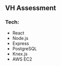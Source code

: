 <h2> VH Assessment</h2>

<h3>Tech:</h3>
<ul>
    <li>React</li>
    <li>Node.js</li>
    <li>Express</li>
    <li>PostgreSQL</li>
    <li>Knex.js</li>
    <li>AWS EC2</li>
</ul>


